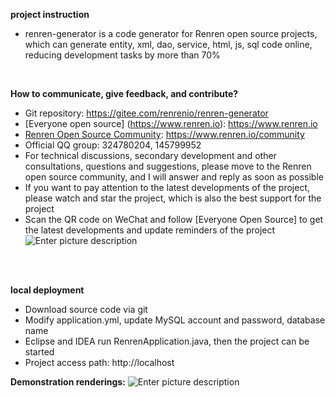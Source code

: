 **project instruction** 
- renren-generator is a code generator for Renren open source projects, which can generate entity, xml, dao, service, html, js, sql code online, reducing development tasks by more than 70%
<br>


**How to communicate, give feedback, and contribute?** 
- Git repository: https://gitee.com/renrenio/renren-generator
- [Everyone open source] (https://www.renren.io): https://www.renren.io
- [Renren Open Source Community](https://www.renren.io/community): https://www.renren.io/community
- Official QQ group: 324780204, 145799952
- For technical discussions, secondary development and other consultations, questions and suggestions, please move to the Renren open source community, and I will answer and reply as soon as possible
- If you want to pay attention to the latest developments of the project, please watch and star the project, which is also the best support for the project
- Scan the QR code on WeChat and follow [Everyone Open Source] to get the latest developments and update reminders of the project<br>
![Enter picture description](http://cdn.renren.io/47c26201804031918312618.jpg "Enter picture title here")
<br>
<br>

**local deployment**
- Download source code via git
- Modify application.yml, update MySQL account and password, database name
- Eclipse and IDEA run RenrenApplication.java, then the project can be started
- Project access path: http://localhost

**Demonstration renderings:**
![Enter picture description](https://images.gitee.com/uploads/images/2018/0731/150920_761d8835_63154.jpeg "aa.jpg")
